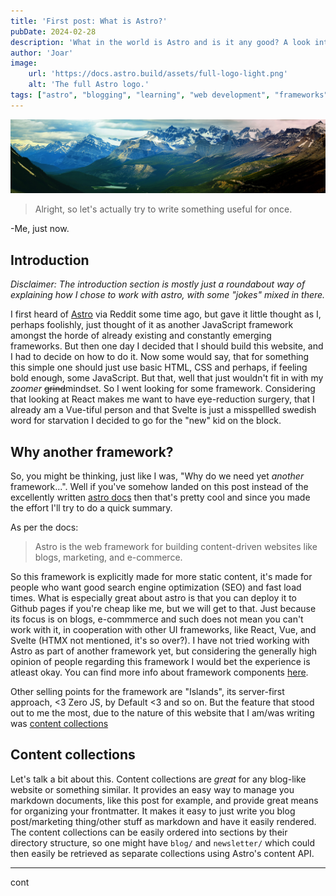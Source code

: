 ```yaml
---
title: 'First post: What is Astro?'
pubDate: 2024-02-28
description: 'What in the world is Astro and is it any good? A look into the Astro Framwork and its capabilities.'
author: 'Joar'
image:
    url: 'https://docs.astro.build/assets/full-logo-light.png'
    alt: 'The full Astro logo.'
tags: ["astro", "blogging", "learning", "web development", "frameworks"]
---
```


![Graz](../../turbotest.jpg)

> Alright, so let's actually try to write something useful for once.

-Me, just now.

## Introduction

*Disclaimer: The introduction section is mostly just a roundabout way of explaining how I chose to work with astro, with some "jokes" mixed in there.*

I first heard of [Astro](https://astro.build/) via Reddit some time ago, but gave it little thought as I, perhaps foolishly,
just thought of it as another JavaScript framework amongst the horde of already existing and constantly emerging frameworks.
But then one day I decided that I should build this website, and I had to decide on how to do it. Now some would say, that for something
this simple one should just use basic HTML, CSS and perhaps, if feeling bold enough, some JavaScript. But that, well that just 
wouldn't fit in with my _zoomer_ ~~grind~~mindset. So I went looking for some framework. Considering that looking at React makes me want
to have eye-reduction surgery, that I already am a Vue-tiful person and that Svelte is just a misspellled swedish word for starvation I decided to 
go for the "new" kid on the block.

## Why another framework? 

So, you might be thinking, just like I was, "Why do we need yet _another_ framework...". Well if you've somehow landed on this post 
instead of the excellently written [astro docs](https://docs.astro.build/en/concepts/why-astro/) then that's pretty cool and since
you made the effort I'll try to do a quick summary.

As per the docs: 
> Astro is the web framework for building content-driven websites like blogs, marketing, and e-commerce.

So this framework is explicitly made for more static content, it's made for people who want good search engine optimization (SEO)
and fast load times. What is especially great about astro is that you can deploy it to Github pages if you're cheap like me, 
but we will get to that. Just because its focus is on blogs, e-commmerce and such does not mean you can't work with it, in cooperation with 
other UI frameworks, like React, Vue, and Svelte (HTMX not mentioned, it's so over?). I have not tried working with Astro 
as part of another framework yet, but considering the generally high opinion of people regarding this framework I would bet 
the experience is atleast okay. You can find more info about framework components [here](https://docs.astro.build/en/guides/framework-components/).  

Other selling points for the framework are "Islands", its server-first approach, <3 Zero JS, by Default <3 and so on.
But the feature that stood out to me the most, due to the nature of this website that I am/was writing was 
[content collections](https://docs.astro.build/en/guides/content-collections/)

## Content collections

Let's talk a bit about this. Content collections are _great_ for any blog-like website or something similar. 
It provides an easy way to manage you markdown documents, like this post for example, and provide great means for organizing
your frontmatter. It makes it easy to just write you blog post/marketing thing/other stuff as markdown and have it easily rendered. 
The content collections can be easily ordered into sections by their directory structure, so one might have `blog/` and `newsletter/`
which could then easily be retrieved as separate collections using Astro's content API.

--- 
cont

